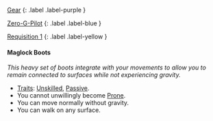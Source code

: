 
[Gear](Game/Gear-List)
{: .label .label-purple }

[Zero-G-Pilot](Game/Blocks/Zero-G-Pilot)
{: .label .label-blue }

[Requisition 1](Game/Deployment#Requisition)
{: .label .label-yellow }
#### Maglock Boots
*This heavy set of boots integrate with your movements to allow you to remain connected to surfaces while not experiencing gravity.*
* [Traits](Game/Core/Gear#Traits): [Unskilled](Game/Core/Blocks/Unskilled), [Passive](Game/Core/Blocks/Passive).
* You cannot unwillingly become [Prone](Game/Core/Effects#Prone).
* You can move normally without gravity.
* You can walk on any surface.

